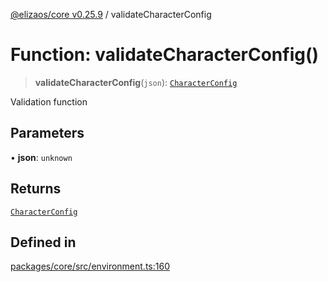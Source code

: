 [@elizaos/core v0.25.9](../index.md) / validateCharacterConfig

# Function: validateCharacterConfig()

> **validateCharacterConfig**(`json`): [`CharacterConfig`](../type-aliases/CharacterConfig.md)

Validation function

## Parameters

• **json**: `unknown`

## Returns

[`CharacterConfig`](../type-aliases/CharacterConfig.md)

## Defined in

[packages/core/src/environment.ts:160](https://github.com/elizaOS/eliza/blob/main/packages/core/src/environment.ts#L160)
